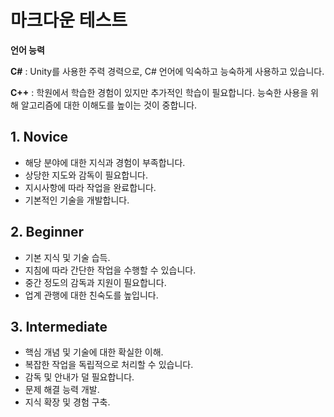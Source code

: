 # 마크다운 테스트

**언어 능력**

**C#** : Unity를 사용한 주력 경력으로, C# 언어에 익숙하고 능숙하게 사용하고 있습니다.

**C++** : 학원에서 학습한 경험이 있지만 추가적인 학습이 필요합니다. 능숙한 사용을 위해 알고리즘에 대한 이해도를 높이는 것이 중합니다.

## 1. Novice

- 해당 분야에 대한 지식과 경험이 부족합니다.
- 상당한 지도와 감독이 필요합니다.
- 지시사항에 따라 작업을 완료합니다.
- 기본적인 기술을 개발합니다.

## 2. Beginner

- 기본 지식 및 기술 습득.
- 지침에 따라 간단한 작업을 수행할 수 있습니다.
- 중간 정도의 감독과 지원이 필요합니다.
- 업계 관행에 대한 친숙도를 높입니다.

## 3. Intermediate

- 핵심 개념 및 기술에 대한 확실한 이해.
- 복잡한 작업을 독립적으로 처리할 수 있습니다.
- 감독 및 안내가 덜 필요합니다.
- 문제 해결 능력 개발.
- 지식 확장 및 경험 구축.
